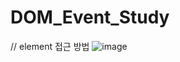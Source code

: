 # DOM_Event_Study





 // element 접근 방법 
![image](https://user-images.githubusercontent.com/34205465/235344408-ca10ef87-5fcd-4393-8425-33096c93781b.png)
